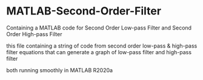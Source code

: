 # MATLAB-Second-Order-Filter
Containing a MATLAB code for Second Order Low-pass Filter and Second Order High-pass Filter

this file containing a string of code from second order low-pass & high-pass filter equations
that can generate a graph of low-pass filter and high-pass filter

both running smoothly in MATLAB R2020a
